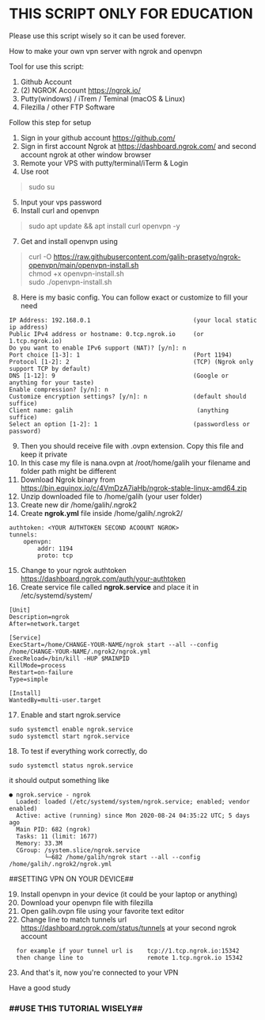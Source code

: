 <h1>THIS SCRIPT ONLY FOR EDUCATION</h1>
Please use this script wisely so it can be used forever.

How to make your own vpn server with ngrok and openvpn

Tool for use this script:

1. Github Account
2. (2) NGROK Account https://ngrok.io/
3. Putty(windows) / iTrem / Teminal (macOS & Linux)
4. Filezilla / other FTP Software

Follow this step for setup
  1. Sign in your github account https://github.com/
  2. Sign in first account Ngrok at https://dashboard.ngrok.com/ and second account ngrok at other window browser
  3. Remote your VPS with putty/terminal/iTerm & Login
  4. Use root
  >sudo su
  5. Input your vps password
  6. Install curl and openvpn
  >sudo apt update && apt install curl openvpn -y
  7. Get and install openvpn using
  >curl -O https://raw.githubusercontent.com/galih-prasetyo/ngrok-openvpn/main/openvpn-install.sh <br/>
  >chmod +x openvpn-install.sh <br/>
  >sudo ./openvpn-install.sh
  8. Here is my basic config. You can follow exact or customize to fill your need
  ``` 
  IP Address: 192.168.0.1                             (your local static ip address)
  Public IPv4 address or hostname: 0.tcp.ngrok.io     (or 1.tcp.ngrok.io)
  Do you want to enable IPv6 support (NAT)? [y/n]: n
  Port choice [1-3]: 1                                (Port 1194)
  Protocol [1-2]: 2                                   (TCP) (Ngrok only support TCP by default)
  DNS [1-12]: 9                                       (Google or anything for your taste)
  Enable compression? [y/n]: n
  Customize encryption settings? [y/n]: n             (default should suffice)
  Client name: galih                                   (anything suffice)
  Select an option [1-2]: 1                           (passwordless or password)
  ```
  9. Then you should receive file with .ovpn extension. Copy this file and keep it private
  10. In this case my file is nana.ovpn at /root/home/galih your filename and folder path might be different
  11. Download Ngrok binary from https://bin.equinox.io/c/4VmDzA7iaHb/ngrok-stable-linux-amd64.zip
  12. Unzip downloaded file to /home/galih (your user folder)
  13. Create new dir /home/galih/.ngrok2
  14. Create <b>ngrok.yml</b> file inside /home/galih/.ngrok2/
  ```
  authtoken: <YOUR AUTHTOKEN SECOND ACOOUNT NGROK>
  tunnels:
      openvpn:
          addr: 1194
          proto: tcp
  ```
  15. Change <YOUR AUTHTOKEN SECOND ACOOUNT NGROK> to your ngrok authtoken https://dashboard.ngrok.com/auth/your-authtoken
  16. Create service file called <b>ngrok.service</b> and place it in /etc/systemd/system/
  ```
  [Unit]
  Description=ngrok
  After=network.target

  [Service]
  ExecStart=/home/CHANGE-YOUR-NAME/ngrok start --all --config /home/CHANGE-YOUR-NAME/.ngrok2/ngrok.yml
  ExecReload=/bin/kill -HUP $MAINPID
  KillMode=process
  Restart=on-failure
  Type=simple

  [Install]
  WantedBy=multi-user.target
  ```
  17. Enable and start ngrok.service
  ```
  sudo systemctl enable ngrok.service
  sudo systemctl start ngrok.service
  ```
  18. To test if everything work correctly, do
  ```
  sudo systemctl status ngrok.service
  ```
  it should output something like
  ```
  ● ngrok.service - ngrok
    Loaded: loaded (/etc/systemd/system/ngrok.service; enabled; vendor enabled)
    Active: active (running) since Mon 2020-08-24 04:35:22 UTC; 5 days ago
    Main PID: 682 (ngrok)
    Tasks: 11 (limit: 1677)
    Memory: 33.3M
    CGroup: /system.slice/ngrok.service
            └─682 /home/galih/ngrok start --all --config /home/galih/.ngrok2/ngrok.yml
  ```
  ##SETTING VPN ON YOUR DEVICE##<br/>

  19. Install openvpn in your device (it could be your laptop or anything)
  20. Download your openvpn file with filezilla
  21. Open galih.ovpn file using your favorite text editor
  22. Change line to match tunnels url https://dashboard.ngrok.com/status/tunnels at your second ngrok account
  ```
    for example if your tunnel url is    tcp://1.tcp.ngrok.io:15342
    then change line to                  remote 1.tcp.ngrok.io 15342
  ```
  23. And that's it, now you're connected to your VPN
    
  
Have a good study

<h3>##USE THIS TUTORIAL WISELY##<h3>
